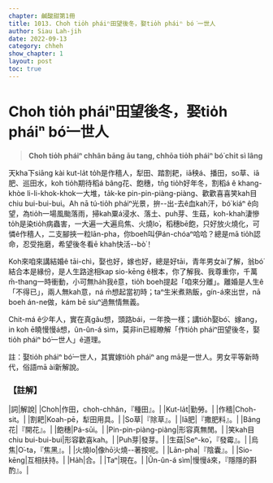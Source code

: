 ```yaml
---
chapter: 鹹酸甜第1冊
title: 1013. Choh tio̍h pháiⁿ田望後冬，娶tio̍h pháiⁿ bó͘一世人
author: Siau Lah-jih
date: 2022-09-13
category: chheh
show_chapter: 1
layout: post
toc: true
---
```

  

# Choh tio̍h pháiⁿ田望後冬，娶tio̍h pháiⁿ bó͘一世人
>**Choh tio̍h pháiⁿ chhân bāng āu tang, chhōa tio̍h pháiⁿ bó͘ chi̍t sì lâng**
 

天kha下siāng kài kut-la̍t to̍h是作穡人，犁田、踏割耙，iā秧á、播田，so草、iā肥、巡田水，koh tio̍h期待稻á bâng花、飽穗，tn̄g tio̍h好年冬，割稻á ê khang-khòe li-li-khok-khok一大堆，ta̍k-ke pin-pin-piàng-piàng、歡歡喜喜笑kah目chiu bui-bui-bui。Ah nā tú-tio̍h pháiⁿ光景，拚--出-去ê血kah汗，bó͘ kiáⁿ ê向望，為tio̍h一場風颱落雨，掃kah粟á浸水、落土、puh芽、生菇，koh-khah淒慘to̍h是染tio̍h病蟲害，一大遍一大遍烏焦、火燒lo͘，稻穗bē飽，只好放火燒化，可憐ê作穡人，二支腳挾一粒lān-pha，你boeh叫伊án-chóaⁿ哈哈？總是mā tio̍h認命，忍受拖磨，希望後冬看ē khah快活--bò͘！

Koh來咱來講結婚ê tāi-chì，娶也好，嫁也好，總是好tāi，青年男女ài了解，翁bó͘結合本是緣份，是人生路途相kap sio-kēng ê根本，你了解我、我尊重你，千萬m̄-thang一時衝動，小可無ha̍h我ê意，tio̍h boeh提起「咱來分離」。離婚是人生ê 「不得已」，兩人無kah意，ná m̄想起當初時；taⁿ生米煮熟飯，gín-á來出世，nā boeh án-ne做，kám bē siuⁿ過無情無義。

Chit-má ê少年人，實在真gâu想，頭路bái，一年換一樣；講tio̍h娶bó͘、嫁ang，in koh ē曉慢慢á想，ûn-ûn-á sìm，莫非in已經瞭解「作tio̍h pháiⁿ田望後冬，娶tio̍h pháiⁿ bó͘一世人」ê道理。

註：娶tio̍h pháiⁿ bó͘一世人，其實嫁tio̍h pháiⁿ ang mā是一世人。男女平等新時代，俗語mā ài新解說。


### 【註解】

|詞|解說|
|Choh|作田，choh-chhân，『種田』。|
|Kut-la̍t|勤勞。|
|作穡|Choh-sit。|
|割耙|Koah-pē，犁田用具。|
|So草|『除草』。|
|Iā肥|『撒肥料』。|
|Bâng花|『開花』。|
|飽穗|Pá-sūi。|
|Pin-pin-piàng-piàng|形容真無閒。|
|笑kah目chiu bui-bui-bui|形容歡喜kah。|
|Puh芽|發芽。|
|生菇|Seⁿ-ko͘，『發霉』。|
|烏焦|O͘-ta，『焦黑』。|
|火燒lo͘|像hō͘火燒--著按呢。|
|Lān-pha|『陰囊』。|
|Sio-kēng|互相扶持。|
|Ha̍h|合。|
|Taⁿ|現在。|
|Ûn-ûn-á sìm|慢慢á來，『隱隱的斟酌』。|
